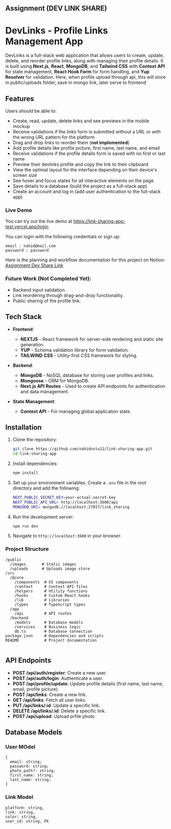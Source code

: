 ## Assignment (DEV LINK SHARE)

# DevLinks - Profile Links Management App

DevLinks is a full-stack web application that allows users to create, update, delete, and reorder profile links, along with managing their profile details. It is built using **Next.js**, **React**, **MongoDB**, and **Tailwind CSS** with **Context API** for state management, **React Hook Form** for form handling, and **Yup Resolver** for validation. Here, when profile upload through api, this will store in public/uploads folder, save in mongo link, later serve to frontend

## Features

Users should be able to:

- Create, read, update, delete links and see previews in the mobile mockup
- Receive validations if the links form is submitted without a URL or with the wrong URL pattern for the platform
- Drag and drop links to reorder them (**not implemented**)
- Add profile details like profile picture, first name, last name, and email
- Receive validations if the profile details form is saved with no first or last name
- Preview their devlinks profile and copy the link to their clipboard
- View the optimal layout for the interface depending on their device's screen size
- See hover and focus states for all interactive elements on the page 
- Save details to a database (build the project as a full-stack app) 
- Create an account and log in (add user authentication to the full-stack app)

### Live Demo
You can try out the live demo at https://link-sharing-app-test.vercel.app/login

You can login with the following credentials or sign up:
```
email : nahid@mail.com
password : password
```

Here is the planning and workflow documentation for this project on Notion: [Assignment Dev Share Link](https://nahid-me.notion.site/Assignment-dev-share-link-11aca934b37480dc93f7eebeb021708c)



### Future Work (Not Completed Yet):
- Backend input validation.
- Link reordering through drag-and-drop functionality.
- Public sharing of the profile link.

## Tech Stack

- **Frontend**:
  - **NEXTJS** - React framework for server-side rendering and static site generation.
  - **YUP** - Schema validation library for form validation.
  - **TAILWIND CSS** - Utility-first CSS framework for styling.

- **Backend**:
  - **MongoDB** - NoSQL database for storing user profiles and links.
  - **Mongoose** - ORM for MongoDB.
  - **Next.js API Routes** - Used to create API endpoints for authentication and data management.

- **State Management**:
  - **Context API** - For managing global application state.



## Installation

1. Clone the repository:
    ```bash
    git clone https://github.com/nahidnstu12/link-sharing-app.git
    cd link-sharing-app
    ```

2. Install dependencies:
    ```bash
    npm install
    ```

3. Set up your environment variables. Create a `.env` file in the root directory and add the following:

    ```bash
    NEXT_PUBLIC_SECRET_KEY=your-actual-secret-key
    NEXT_PUBLIC_API_URL= http://localhost:3600/api
    MONGODB_URI= mongodb://localhost:27017/link_sharing
    ```

4. Run the development server:
    ```bash
    npm run dev
    ```

5. Navigate to `http://localhost:3600` in your browser.


### Project Structure

```
/public
  /images       # Static images
  /uploads      # Uploads image store
/src
  /@core
    /components  # UI components
    /context     # Context API files
    /helpers     # Utility functions
    /hooks       # Custom React hooks
    /lib         # Libraries 
    /types       # TypeScript types
  /app
    /api         # API routes
  /backend
    /models      # Database models
    /services    # Business logic
    db.ts        # Database connection
package.json     # Dependencies and scripts
README           # Project documentation


```

## API Endpoints

- **POST /api/auth/register**: Create a new user.
- **POST /api/auth/login**: Authenticate a user.
- **POST /api/profile/update**: Update profile details (first name, last name, email, profile picture).
- **POST /api/links**: Create a new link.
- **GET /api/links**: Fetch all user links.
- **PUT /api/links/:id**: Update a specific link.
- **DELETE /api/links/:id**: Delete a specific link.
- **POST /api/upload**: Upload prfile photo

## Database Models

### User MOdel

```
{
  email: string;
  password: string;
  photo_path?: string;
  first_name: string;
  last_name: string;
}
```

### Link Model

```
platform: string,
link: string,
color: string,
user_id: string, FK
```


